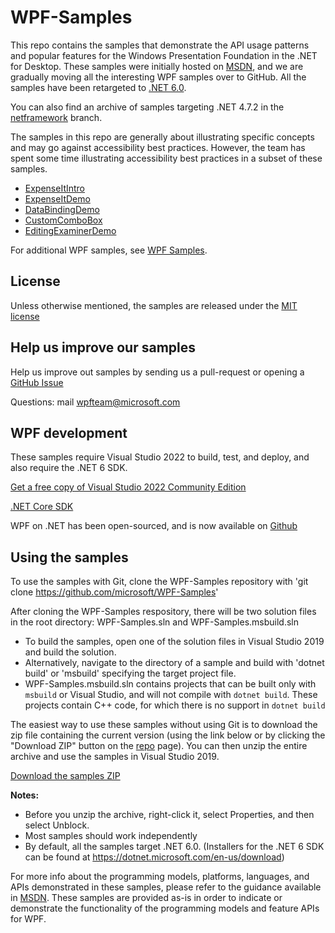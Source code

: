 # WPF-Samples
This repo contains the samples that demonstrate the API usage patterns and popular features for the Windows Presentation Foundation in the .NET for Desktop. These samples were initially hosted on [MSDN](https://msdn.microsoft.com/en-us/library/vstudio/ms771633.aspx), and we are gradually 
moving all the interesting WPF samples over to GitHub. All the samples have been retargeted to  [.NET 6.0](https://dotnet.microsoft.com/en-us/download).

You can also find an archive of samples targeting .NET 4.7.2 in the [netframework](https://github.com/microsoft/WPF-Samples/tree/netframework) branch.

The samples in this repo are generally about illustrating specific concepts and may go against accessibility best practices. However, the team has spent some time illustrating accessibility best practices in a subset of these samples.

* [ExpenseItIntro](https://github.com/microsoft/WPF-Samples/tree/master/Getting%20Started/WalkthroughFirstWPFApp)
* [ExpenseItDemo](https://github.com/microsoft/WPF-Samples/tree/master/Sample%20Applications/ExpenseIt/ExpenseItDemo)
* [DataBindingDemo](https://github.com/microsoft/WPF-Samples/tree/master/Sample%20Applications/DataBindingDemo)
* [CustomComboBox](https://github.com/microsoft/WPF-Samples/tree/master/Sample%20Applications/CustomComboBox)
* [EditingExaminerDemo](https://github.com/microsoft/WPF-Samples/tree/master/Sample%20Applications/EditingExaminerDemo)

For additional WPF samples, see [WPF Samples](https://msdn.microsoft.com/en-us/library/vstudio/ms771633.aspx).

## License
Unless otherwise mentioned, the samples are released under the [MIT license](https://github.com/Microsoft/WPF-Samples/blob/master/LICENSE)

## Help us improve our samples
Help us improve out samples by sending us a pull-request or opening a [GitHub Issue](https://github.com/Microsoft/WPF-Samples/issues)

Questions: mail wpfteam@microsoft.com

## WPF development

These samples require Visual Studio 2022 to build, test, and deploy, and also require the .NET 6 SDK.

   [Get a free copy of Visual Studio 2022 Community Edition](https://www.visualstudio.com/wpf-vs)

   [.NET Core SDK](https://github.com/dotnet/core-sdk)

WPF on .NET has been open-sourced, and is now available on [Github](https://github.com/dotnet/wpf)
   
## Using the samples

To use the samples with Git, clone the WPF-Samples repository with 'git clone https://github.com/microsoft/WPF-Samples'

After cloning the WPF-Samples respository, there will be two solution files in the root directory: WPF-Samples.sln and WPF-Samples.msbuild.sln 

* To build the samples, open one of the solution files in Visual Studio 2019 and build the solution.
* Alternatively, navigate to the directory of a sample and build with 'dotnet build' or 'msbuild' specifying the target project file. 
* WPF-Samples.msbuild.sln contains projects that can be built only with `msbuild` or Visual Studio, and will not compile with `dotnet build`. These projects contain C++ code, for which there is no support in `dotnet build`

The easiest way to use these samples without using Git is to download the zip file containing the current version (using the link below or by clicking the "Download ZIP" button on the [repo](https://github.com/microsoft/WPF-Samples?tab=readme-ov-file) page). You can then unzip the entire archive and use the samples in Visual Studio 2019.

   [Download the samples ZIP](../../archive/main.zip)

   **Notes:** 
   * Before you unzip the archive, right-click it, select Properties, and then select Unblock.
   * Most samples should work independently
   * By default, all the samples target .NET 6.0. (Installers for the .NET 6 SDK can be found at <https://dotnet.microsoft.com/en-us/download>)

For more info about the programming models, platforms, languages, and APIs demonstrated in these samples, please refer to the guidance  available in  [MSDN](https://msdn.microsoft.com/en-us/library/ms754130.aspx). These samples are provided as-is in order to indicate or demonstrate the functionality of the programming models and feature APIs for WPF.
